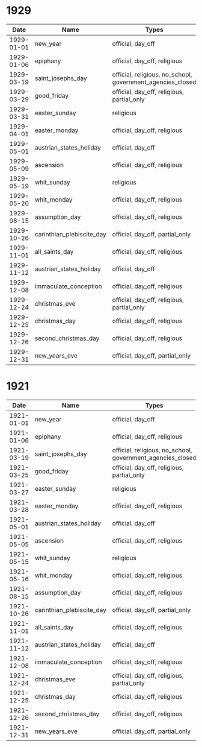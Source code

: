 # 1929

| Date       | Name                      | Types                                                      |
|------------|---------------------------|------------------------------------------------------------|
| 1929-01-01 | new_year                  | official, day_off                                          |
| 1929-01-06 | epiphany                  | official, day_off, religious                               |
| 1929-03-19 | saint_josephs_day         | official, religious, no_school, government_agencies_closed |
| 1929-03-29 | good_friday               | official, day_off, religious, partial_only                 |
| 1929-03-31 | easter_sunday             | religious                                                  |
| 1929-04-01 | easter_monday             | official, day_off, religious                               |
| 1929-05-01 | austrian_states_holiday   | official, day_off                                          |
| 1929-05-09 | ascension                 | official, day_off, religious                               |
| 1929-05-19 | whit_sunday               | religious                                                  |
| 1929-05-20 | whit_monday               | official, day_off, religious                               |
| 1929-08-15 | assumption_day            | official, day_off, religious                               |
| 1929-10-26 | carinthian_plebiscite_day | official, day_off, partial_only                            |
| 1929-11-01 | all_saints_day            | official, day_off, religious                               |
| 1929-11-12 | austrian_states_holiday   | official, day_off                                          |
| 1929-12-08 | immaculate_conception     | official, day_off, religious                               |
| 1929-12-24 | christmas_eve             | official, day_off, religious, partial_only                 |
| 1929-12-25 | christmas_day             | official, day_off, religious                               |
| 1929-12-26 | second_christmas_day      | official, day_off, religious                               |
| 1929-12-31 | new_years_eve             | official, day_off, partial_only                            |

# 1921

| Date       | Name                      | Types                                                      |
|------------|---------------------------|------------------------------------------------------------|
| 1921-01-01 | new_year                  | official, day_off                                          |
| 1921-01-06 | epiphany                  | official, day_off, religious                               |
| 1921-03-19 | saint_josephs_day         | official, religious, no_school, government_agencies_closed |
| 1921-03-25 | good_friday               | official, day_off, religious, partial_only                 |
| 1921-03-27 | easter_sunday             | religious                                                  |
| 1921-03-28 | easter_monday             | official, day_off, religious                               |
| 1921-05-01 | austrian_states_holiday   | official, day_off                                          |
| 1921-05-05 | ascension                 | official, day_off, religious                               |
| 1921-05-15 | whit_sunday               | religious                                                  |
| 1921-05-16 | whit_monday               | official, day_off, religious                               |
| 1921-08-15 | assumption_day            | official, day_off, religious                               |
| 1921-10-26 | carinthian_plebiscite_day | official, day_off, partial_only                            |
| 1921-11-01 | all_saints_day            | official, day_off, religious                               |
| 1921-11-12 | austrian_states_holiday   | official, day_off                                          |
| 1921-12-08 | immaculate_conception     | official, day_off, religious                               |
| 1921-12-24 | christmas_eve             | official, day_off, religious, partial_only                 |
| 1921-12-25 | christmas_day             | official, day_off, religious                               |
| 1921-12-26 | second_christmas_day      | official, day_off, religious                               |
| 1921-12-31 | new_years_eve             | official, day_off, partial_only                            |
